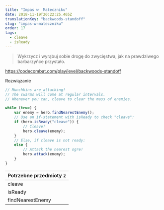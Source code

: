 ```yaml
---
title: "Impas w  Mateczniku"
date: 2018-11-19T20:22:25.465Z
translationKey: "backwoods-standoff"
slug: "impas-w-mateczniku"
order: 17
tags:
  - cleave
  - isReady
---
```


> Wykrzycz i wyrąbuj sobie drogę do zwycięstwa, jak na prawdziwego barbarzyńce przystało.

https://codecombat.com/play/level/backwoods-standoff

Rozwiązanie

```javascript
// Munchkins are attacking!
// The swarms will come at regular intervals.
// Whenever you can, cleave to clear the mass of enemies.

while (true) {
    var enemy = hero.findNearestEnemy();
    // Use an if-statement with isReady to check "cleave":
    if (hero.isReady("cleave")) {
        // Cleave!
        hero.cleave(enemy);
    }
    // Else, if cleave is not ready:
    else {
        // Attack the nearest ogre!
        hero.attack(enemy);
    }
}

```

Potrzebne przedmioty z |
--- |
cleave |
isReady |
findNearestEnemy |


